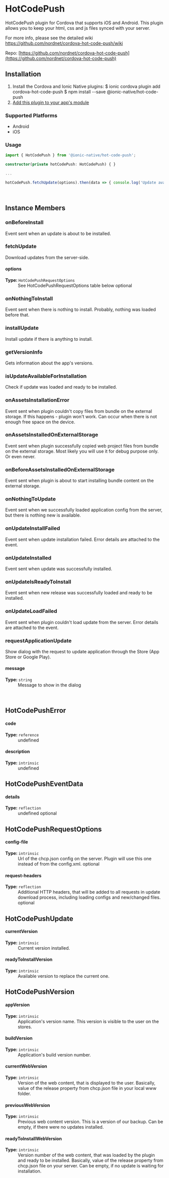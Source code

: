 # HotCodePush 


HotCodePush plugin for Cordova that supports iOS and Android. This plugin allows you to keep your html, css and js files synced with your server.

For more info, please see the detailed wiki https://github.com/nordnet/cordova-hot-code-push/wiki


Repo: [https://github.com/nordnet/cordova-hot-code-push](https://github.com/nordnet/cordova-hot-code-push)



## Installation 

<ol>
<li>Install the Cordova and Ionic Native plugins:
<code-block language="shell">$ ionic cordova plugin add cordova-hot-code-push
$ npm install --save @ionic-native/hot-code-push
</code-block>
</li>
<li><a href="/docs/native/#Add_Plugins_to_Your_App_Module">Add this plugin to your app's module</a></li>
</ol>



### Supported Platforms

* Android
* iOS




### Usage


```typescript
import { HotCodePush } from '@ionic-native/hot-code-push';

constructor(private hotCodePush: HotCodePush) { }

...

hotCodePush.fetchUpdate(options).then(data => { console.log('Update available'); });

```




<p><br></p>

## Instance Members

### onBeforeInstall

Event sent when an update is about to be installed.

### fetchUpdate

Download updates from the server-side.

<dl>
<dt><h4>options</h4><strong>Type: </strong><code>HotCodePushRequestOptions</code></dt>
<dd>See HotCodePushRequestOptions table below <span class="tag">optional</span></dd>
</dl>

### onNothingToInstall

Event sent when there is nothing to install. Probably, nothing was loaded before that.

### installUpdate

Install update if there is anything to install.

### getVersionInfo

Gets information about the app's versions.

### isUpdateAvailableForInstallation

Check if update was loaded and ready to be installed.

### onAssetsInstallationError

Event sent when plugin couldn't copy files from bundle on the external storage. If this happens - plugin won't work. Can occur when there is not enough free space on the device.

### onAssetsInstalledOnExternalStorage

Event sent when plugin successfully copied web project files from bundle on the external storage. Most likely you will use it for debug purpose only. Or even never.

### onBeforeAssetsInstalledOnExternalStorage

Event sent when plugin is about to start installing bundle content on the external storage.

### onNothingToUpdate

Event sent when we successfully loaded application config from the server, but there is nothing new is available.

### onUpdateInstallFailed

Event sent when update installation failed. Error details are attached to the event.

### onUpdateInstalled

Event sent when update was successfully installed.

### onUpdateIsReadyToInstall

Event sent when new release was successfully loaded and ready to be installed.

### onUpdateLoadFailed

Event sent when plugin couldn't load update from the server. Error details are attached to the event.

### requestApplicationUpdate

Show dialog with the request to update application through the Store (App Store or Google Play).

<dl>
<dt><h4>message</h4><strong>Type: </strong><code>string</code></dt>
<dd>Message to show in the dialog</dd>
</dl>

<p><br></p>

## HotCodePushError

<dl>
<dt><h4>code</h4><strong>Type: </strong><code>reference</code></dt>
<dd>undefined</dd><dt><h4>description</h4><strong>Type: </strong><code>intrinsic</code></dt>
<dd>undefined</dd>
</dl>

## HotCodePushEventData

<dl>
<dt><h4>details</h4><strong>Type: </strong><code>reflection</code></dt>
<dd>undefined <span class="tag">optional</span></dd>
</dl>

## HotCodePushRequestOptions

<dl>
<dt><h4>config-file</h4><strong>Type: </strong><code>intrinsic</code></dt>
<dd>Url of the chcp.json config on the server. Plugin will use this one instead of <config-file url=""> from the config.xml. <span class="tag">optional</span></dd><dt><h4>request-headers</h4><strong>Type: </strong><code>reflection</code></dt>
<dd>Additional HTTP headers, that will be added to all requests in update download process, including loading configs and new/changed files. <span class="tag">optional</span></dd>
</dl>

## HotCodePushUpdate

<dl>
<dt><h4>currentVersion</h4><strong>Type: </strong><code>intrinsic</code></dt>
<dd>Current version installed.</dd><dt><h4>readyToInstallVersion</h4><strong>Type: </strong><code>intrinsic</code></dt>
<dd>Available version to replace the current one.</dd>
</dl>

## HotCodePushVersion

<dl>
<dt><h4>appVersion</h4><strong>Type: </strong><code>intrinsic</code></dt>
<dd>Application's version name. This version is visible to the user on the stores.</dd><dt><h4>buildVersion</h4><strong>Type: </strong><code>intrinsic</code></dt>
<dd>Application's build version number.</dd><dt><h4>currentWebVersion</h4><strong>Type: </strong><code>intrinsic</code></dt>
<dd>Version of the web content, that is displayed to the user. Basically, value of the release property from chcp.json file in your local www folder.</dd><dt><h4>previousWebVersion</h4><strong>Type: </strong><code>intrinsic</code></dt>
<dd>Previous web content version. This is a version of our backup. Can be empty, if there were no updates installed.</dd><dt><h4>readyToInstallWebVersion</h4><strong>Type: </strong><code>intrinsic</code></dt>
<dd>Version number of the web content, that was loaded by the plugin and ready to be installed. Basically, value of the release property from chcp.json file on your server. Can be empty, if no update is waiting for installation.</dd>
</dl>

